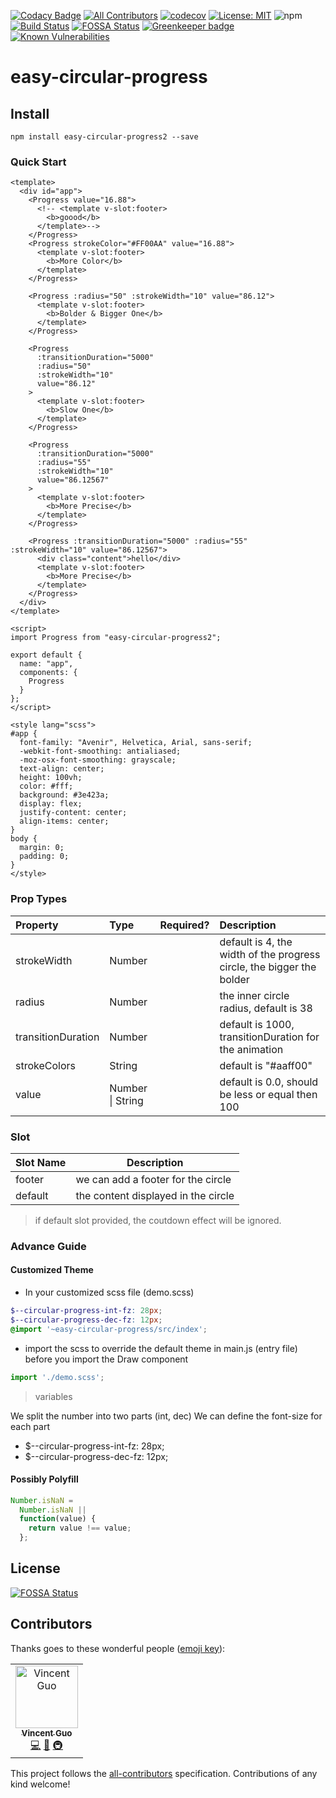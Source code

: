 [![Codacy Badge](https://api.codacy.com/project/badge/Grade/9d5901431eb1423192c2ace8bd5064d3)](https://app.codacy.com/app/dreambo8563/easy-circular-progress?utm_source=github.com&utm_medium=referral&utm_content=dreambo8563/easy-circular-progress&utm_campaign=Badge_Grade_Dashboard)
[![All Contributors](https://img.shields.io/badge/all_contributors-1-orange.svg?style=flat-square)](#contributors)
[![codecov](https://codecov.io/gh/dreambo8563/easy-circular-progress/branch/master/graph/badge.svg)](https://codecov.io/gh/dreambo8563/easy-circular-progress)
[![License: MIT](https://img.shields.io/badge/License-MIT-yellow.svg)](https://opensource.org/licenses/MIT)
![npm](https://img.shields.io/npm/dt/easy-circular-progress.svg?style=flat)
[![Build Status](https://travis-ci.com/dreambo8563/easy-circular-progress.svg?branch=master)](https://travis-ci.com/dreambo8563/easy-circular-progress)
[![FOSSA Status](https://app.fossa.io/api/projects/git%2Bgithub.com%2Fdreambo8563%2Feasy-circular-progress.svg?type=shield)](https://app.fossa.io/projects/git%2Bgithub.com%2Fdreambo8563%2Feasy-circular-progress?ref=badge_shield)
[![Greenkeeper badge](https://badges.greenkeeper.io/dreambo8563/easy-circular-progress.svg)](https://greenkeeper.io/)
[![Known Vulnerabilities](https://snyk.io/test/github/dreambo8563/easy-circular-progress/badge.svg?targetFile=package.json)](https://snyk.io/test/github/dreambo8563/easy-circular-progress?targetFile=package.json)

# easy-circular-progress

## Install

```
npm install easy-circular-progress2 --save
```

### Quick Start

```vue
<template>
  <div id="app">
    <Progress value="16.88">
      <!-- <template v-slot:footer>
        <b>goood</b>
      </template>-->
    </Progress>
    <Progress strokeColor="#FF00AA" value="16.88">
      <template v-slot:footer>
        <b>More Color</b>
      </template>
    </Progress>

    <Progress :radius="50" :strokeWidth="10" value="86.12">
      <template v-slot:footer>
        <b>Bolder & Bigger One</b>
      </template>
    </Progress>

    <Progress
      :transitionDuration="5000"
      :radius="50"
      :strokeWidth="10"
      value="86.12"
    >
      <template v-slot:footer>
        <b>Slow One</b>
      </template>
    </Progress>

    <Progress
      :transitionDuration="5000"
      :radius="55"
      :strokeWidth="10"
      value="86.12567"
    >
      <template v-slot:footer>
        <b>More Precise</b>
      </template>
    </Progress>

    <Progress :transitionDuration="5000" :radius="55" :strokeWidth="10" value="86.12567">
      <div class="content">hello</div>
      <template v-slot:footer>
        <b>More Precise</b>
      </template>
    </Progress>
  </div>
</template>

<script>
import Progress from "easy-circular-progress2";

export default {
  name: "app",
  components: {
    Progress
  }
};
</script>

<style lang="scss">
#app {
  font-family: "Avenir", Helvetica, Arial, sans-serif;
  -webkit-font-smoothing: antialiased;
  -moz-osx-font-smoothing: grayscale;
  text-align: center;
  height: 100vh;
  color: #fff;
  background: #3e423a;
  display: flex;
  justify-content: center;
  align-items: center;
}
body {
  margin: 0;
  padding: 0;
}
</style>

```

### Prop Types

| Property           | Type             | Required? | Description                                                           |
| :----------------- | :--------------- | :-------- | :-------------------------------------------------------------------- |
| strokeWidth        | Number           |           | default is 4, the width of the progress circle, the bigger the bolder |
| radius             | Number           |           | the inner circle radius, default is 38                                |
| transitionDuration | Number           |           | default is 1000, transitionDuration for the animation                 |
| strokeColors       | String           |           | default is "#aaff00"                                                  |
| value              | Number \| String |           | default is 0.0, should be less or equal then 100                      |

### Slot

| Slot Name | Description                         |
| :-------- | ----------------------------------- |
| footer    | we can add a footer for the circle  |
| default   | the content displayed in the circle |

> if default slot provided, the coutdown effect will be ignored.

### Advance Guide

#### Customized Theme

- In your customized scss file (demo.scss)

```scss
$--circular-progress-int-fz: 28px;
$--circular-progress-dec-fz: 12px;
@import '~easy-circular-progress/src/index';
```

- import the scss to override the default theme in main.js (entry file) before you import the Draw component

```js
import './demo.scss';
```

> variables

We split the number into two parts (int, dec)
We can define the font-size for each part

- \$--circular-progress-int-fz: 28px;
- \$--circular-progress-dec-fz: 12px;

#### Possibly Polyfill

```js
Number.isNaN =
  Number.isNaN ||
  function(value) {
    return value !== value;
  };
```

## License

[![FOSSA Status](https://app.fossa.io/api/projects/git%2Bgithub.com%2Fdreambo8563%2Fvue-circular-progress.svg?type=large)](https://app.fossa.io/projects/git%2Bgithub.com%2Fdreambo8563%2Fvue-circular-progress?ref=badge_large)

## Contributors

Thanks goes to these wonderful people ([emoji key](https://allcontributors.org/docs/en/emoji-key)):

<!-- ALL-CONTRIBUTORS-LIST:START - Do not remove or modify this section -->
<!-- prettier-ignore -->
<table><tr><td align="center"><a href="https://dreambo8563.github.io/"><img src="https://avatars2.githubusercontent.com/u/6948318?v=4" width="100px;" alt="Vincent Guo"/><br /><sub><b>Vincent Guo</b></sub></a><br /><a href="https://github.com/dreambo8563/vue-circular-progress/commits?author=dreambo8563" title="Code">💻</a> <a href="https://github.com/dreambo8563/vue-circular-progress/commits?author=dreambo8563" title="Documentation">📖</a> <a href="#infra-dreambo8563" title="Infrastructure (Hosting, Build-Tools, etc)">🚇</a></td></tr></table>

<!-- ALL-CONTRIBUTORS-LIST:END -->

This project follows the [all-contributors](https://github.com/all-contributors/all-contributors) specification. Contributions of any kind welcome!
